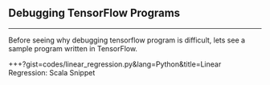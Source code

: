## Debugging TensorFlow Programs

---

Before seeing why debugging tensorflow program is difficult, lets see a sample program written in TensorFlow.

+++?gist=codes/linear_regression.py&lang=Python&title=Linear Regression: Scala Snippet
